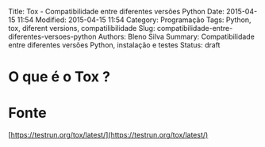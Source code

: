 Title: Tox - Compatibilidade entre diferentes versões Python
Date: 2015-04-15 11:54
Modified: 2015-04-15 11:54
Category: Programação
Tags: Python, tox, diferent versions, compatilibilidade 
Slug: compatibilidade-entre-diferentes-versoes-python
Authors: Bleno Silva
Summary: Compatibilidade entre diferentes versões Python, instalação e testes
Status: draft


# O que é o Tox ?




# Fonte

[https://testrun.org/tox/latest/](https://testrun.org/tox/latest/)
